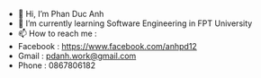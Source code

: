 - 👋 Hi, I’m Phan Duc Anh
- 🌱 I’m currently learning Software Engineering in FPT University
- 📫 How to reach me :
- Facebook : https://www.facebook.com/anhpd12
- Gmail    : pdanh.work@gmail.com
- Phone    : 0867806182
<!---
ducanhwork/ducanhwork is a ✨ special ✨ repository because its `README.md` (this file) appears on your GitHub profile.
You can click the Preview link to take a look at your changes.
--->
